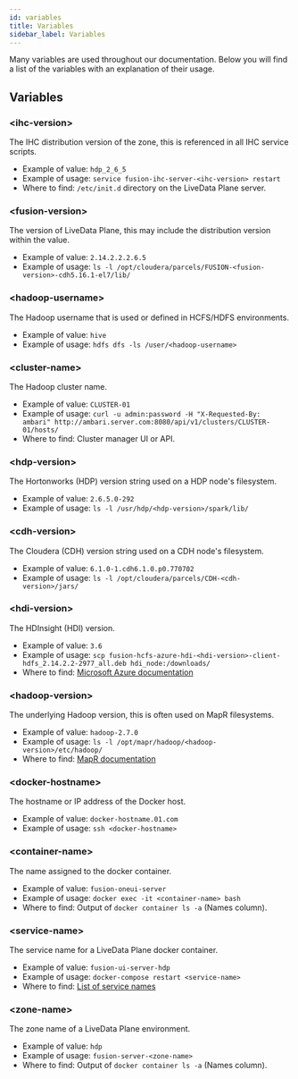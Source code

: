 ```yaml
---
id: variables
title: Variables
sidebar_label: Variables
---
```


Many variables are used throughout our documentation. Below you will find a list of the variables with an explanation of their usage.

## Variables

### &lt;ihc-version&gt;

The IHC distribution version of the zone, this is referenced in all IHC service scripts.

- Example of value: `hdp_2_6_5`
- Example of usage: `service fusion-ihc-server-<ihc-version> restart`
- Where to find: `/etc/init.d` directory on the LiveData Plane server.

### &lt;fusion-version&gt;

The version of LiveData Plane, this may include the distribution version within the value.

- Example of value: `2.14.2.2.2.6.5`
- Example of usage: `ls -l /opt/cloudera/parcels/FUSION-<fusion-version>-cdh5.16.1-el7/lib/`

### &lt;hadoop-username&gt;

The Hadoop username that is used or defined in HCFS/HDFS environments.

- Example of value: `hive`
- Example of usage: `hdfs dfs -ls /user/<hadoop-username>`

### &lt;cluster-name&gt;

The Hadoop cluster name.

- Example of value: `CLUSTER-01`
- Example of usage: `curl -u admin:password -H "X-Requested-By: ambari" http://ambari.server.com:8080/api/v1/clusters/CLUSTER-01/hosts/`
- Where to find: Cluster manager UI or API.

### &lt;hdp-version&gt;

The Hortonworks (HDP) version string used on a HDP node's filesystem.

- Example of value: `2.6.5.0-292`
- Example of usage: `ls -l /usr/hdp/<hdp-version>/spark/lib/`

### &lt;cdh-version&gt;

The Cloudera (CDH) version string used on a CDH node's filesystem.

- Example of value: `6.1.0-1.cdh6.1.0.p0.770702`
- Example of usage: `ls -l /opt/cloudera/parcels/CDH-<cdh-version>/jars/`

### &lt;hdi-version&gt;

The HDInsight (HDI) version.

- Example of value: `3.6`
- Example of usage: `scp fusion-hcfs-azure-hdi-<hdi-version>-client-hdfs_2.14.2.2-2977_all.deb hdi_node:/downloads/`
- Where to find: [Microsoft Azure documentation](https://docs.microsoft.com/en-us/azure/hdinsight/hdinsight-component-versioning)

### &lt;hadoop-version&gt;

The underlying Hadoop version, this is often used on MapR filesystems.

- Example of value: `hadoop-2.7.0`
- Example of usage: `ls -l /opt/mapr/hadoop/<hadoop-version>/etc/hadoop/`
- Where to find: [MapR documentation](https://mapr.com/docs/61/ReferenceGuide/hadoop-version.html)

### &lt;docker-hostname&gt;

The hostname or IP address of the Docker host.

- Example of value: `docker-hostname.01.com`
- Example of usage: `ssh <docker-hostname>`

### &lt;container-name&gt;

The name assigned to the docker container.

- Example of value: `fusion-oneui-server`
- Example of usage: `docker exec -it <container-name> bash`
- Where to find: Output of `docker container ls -a` (Names column).

### &lt;service-name&gt;

The service name for a LiveData Plane docker container.

- Example of value: `fusion-ui-server-hdp`
- Example of usage: `docker-compose restart <service-name>`
- Where to find: [List of service names](https://wandisco.github.io/wandisco-documentation/docs/quickstarts/troubleshooting/useful_info#service-names)

### &lt;zone-name&gt;

The zone name of a LiveData Plane environment.

- Example of value: `hdp`
- Example of usage: `fusion-server-<zone-name>`
- Where to find: Output of `docker container ls -a` (Names column).
